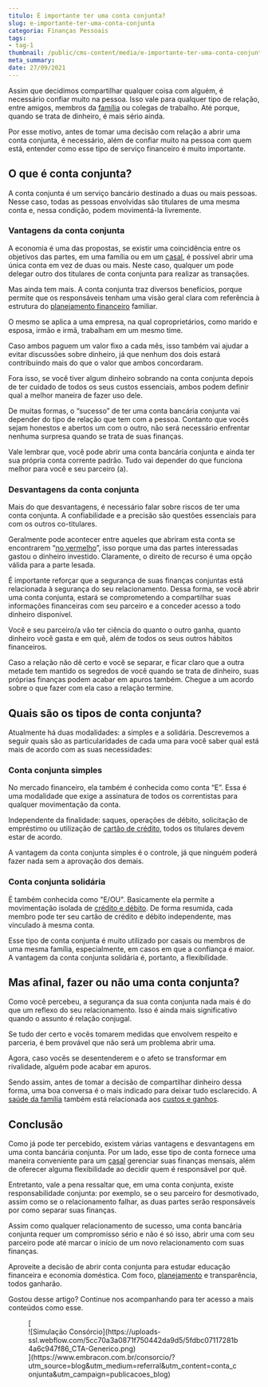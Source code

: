 ```yaml
---
titulo: É importante ter uma conta conjunta?
slug: e-importante-ter-uma-conta-conjunta
categoria: Finanças Pessoais
tags:
- tag-1
thumbnail: /public/cms-content/media/e-importante-ter-uma-conta-conjunta.jpg
meta_summary: 
date: 27/09/2021
---
```

Assim que decidimos compartilhar qualquer coisa com alguém, é necessário confiar muito na pessoa. Isso vale para qualquer tipo de relação, entre amigos, membros da [família](https://www.embracon.com.br/blog/financas-da-familia-como-ensinar-os-filhos-a-economizar-dinheiro) ou colegas de trabalho. Até porque, quando se trata de dinheiro, é mais sério ainda.

Por esse motivo, antes de tomar uma decisão com relação a abrir uma conta conjunta, é necessário, além de confiar muito na pessoa com quem está, entender como esse tipo de serviço financeiro é muito importante.

O que é conta conjunta?
-----------------------

A conta conjunta é um serviço bancário destinado a duas ou mais pessoas. Nesse caso, todas as pessoas envolvidas são titulares de uma mesma conta e, nessa condição, podem movimentá-la livremente.

### Vantagens da conta conjunta  


A economia é uma das propostas, se existir uma coincidência entre os objetivos das partes, em uma família ou em um [casal](https://www.embracon.com.br/blog/como-organizar-as-financas-do-casal), é possível abrir uma única conta em vez de duas ou mais. Neste caso, qualquer um pode delegar outro dos titulares de conta conjunta para realizar as transações.

Mas ainda tem mais. A conta conjunta traz diversos benefícios, porque permite que os responsáveis ​​tenham uma visão geral clara com referência à estrutura do [planejamento financeiro](https://www.embracon.com.br/blog/como-fazer-um-planejamento-financeiro-em-2021) familiar.

O mesmo se aplica a uma empresa, na qual coproprietários, como marido e esposa, irmão e irmã, trabalham em um mesmo time.

Caso ambos paguem um valor fixo a cada mês, isso também vai ajudar a evitar discussões sobre dinheiro, já que nenhum dos dois estará contribuindo mais do que o valor que ambos concordaram.

Fora isso, se você tiver algum dinheiro sobrando na conta conjunta depois de ter cuidado de todos os seus custos essenciais, ambos podem definir qual a melhor maneira de fazer uso dele.

De muitas formas, o “sucesso” de ter uma conta bancária conjunta vai depender do tipo de relação que tem com a pessoa. Contanto que vocês sejam honestos e abertos um com o outro, não será necessário enfrentar nenhuma surpresa quando se trata de suas finanças.

Vale lembrar que, você pode abrir uma conta bancária conjunta e ainda ter sua própria conta corrente padrão. Tudo vai depender do que funciona melhor para você e seu parceiro (a).

### Desvantagens da conta conjunta  


Mais do que desvantagens, é necessário falar sobre riscos de ter uma conta conjunta. A confiabilidade e a precisão são questões essenciais para com os outros co-titulares.

Geralmente pode acontecer entre aqueles que abriram esta conta se encontrarem “[no vermelho](https://www.embracon.com.br/blog/as-dicas-mais-valiosas-para-sair-do-vermelho)”, isso porque uma das partes interessadas gastou o dinheiro investido. Claramente, o direito de recurso é uma opção válida para a parte lesada.

É importante reforçar que a segurança de suas finanças conjuntas está relacionada à segurança do seu relacionamento. Dessa forma, se você abrir uma conta conjunta, estará se comprometendo a compartilhar suas informações financeiras com seu parceiro e a conceder acesso a todo dinheiro disponível.

Você e seu parceiro/a vão ter ciência do quanto o outro ganha, quanto dinheiro você gasta e em quê, além de todos os seus outros hábitos financeiros.

Caso a relação não dê certo e você se separar, e ficar claro que a outra metade tem mantido os segredos de você quando se trata de dinheiro, suas próprias finanças podem acabar em apuros também. Chegue a um acordo sobre o que fazer com ela caso a relação termine.

Quais são os tipos de conta conjunta?
-------------------------------------

Atualmente há duas modalidades: a simples e a solidária. Descrevemos a seguir quais são as particularidades de cada uma para você saber qual está mais de acordo com as suas necessidades:

### Conta conjunta simples

No mercado financeiro, ela também é conhecida como conta “E”. Essa é uma modalidade que exige a assinatura de todos os correntistas para qualquer movimentação da conta.

Independente da finalidade: saques, operações de débito, solicitação de empréstimo ou utilização de [cartão de crédito](https://www.embracon.com.br/blog/divida-de-cartao-de-credito-como-sair-dela-e-nao-entrar-mais), todos os titulares devem estar de acordo.

A vantagem da conta conjunta simples é o controle, já que ninguém poderá fazer nada sem a aprovação dos demais.

### Conta conjunta solidária

É também conhecida como "E/OU". Basicamente ela permite a movimentação isolada de [crédito e débito](https://www.embracon.com.br/blog/saiba-quais-sao-os-pontos-positivos-e-negativos-de-pagar-a-vista-e-parcelado). De forma resumida, cada membro pode ter seu cartão de crédito e débito independente, mas vinculado à mesma conta.

Esse tipo de conta conjunta é muito utilizado por casais ou membros de uma mesma família, especialmente, em casos em que a confiança é maior. A vantagem da conta conjunta solidária é, portanto, a flexibilidade.

Mas afinal, fazer ou não uma conta conjunta?
--------------------------------------------

Como você percebeu, a segurança da sua conta conjunta nada mais é do que um reflexo do seu relacionamento. Isso é ainda mais significativo quando o assunto é relação conjugal.

Se tudo der certo e vocês tomarem medidas que envolvem respeito e parceria, é bem provável que não será um problema abrir uma.

Agora, caso vocês se desentenderem e o afeto se transformar em rivalidade, alguém pode acabar em apuros.

Sendo assim, antes de tomar a decisão de compartilhar dinheiro dessa forma, uma boa conversa é o mais indicado para deixar tudo esclarecido. A [saúde da família](https://www.embracon.com.br/blog/entenda-como-e-possivel-manter-a-saude-financeira-da-sua-familia) também está relacionada aos [custos e ganhos](https://www.embracon.com.br/blog/como-calcular-o-seu-custo-de-vida).

Conclusão
---------

Como já pode ter percebido, existem várias vantagens e desvantagens em uma conta bancária conjunta. Por um lado, esse tipo de conta fornece uma maneira conveniente para um [casal](https://www.embracon.com.br/blog/financas-do-casal-organize-e-faca-um-consorcio) gerenciar suas finanças mensais, além de oferecer alguma flexibilidade ao decidir quem é responsável por quê.

Entretanto, vale a pena ressaltar que, em uma conta conjunta, existe responsabilidade conjunta: por exemplo, se o seu parceiro for desmotivado, assim como se o relacionamento falhar, as duas partes serão responsáveis ​​por como separar suas finanças.

Assim como qualquer relacionamento de sucesso, uma conta bancária conjunta requer um compromisso sério e não é só isso, abrir uma com seu parceiro pode até marcar o início de um novo relacionamento com suas finanças.

Aproveite a decisão de abrir conta conjunta para estudar educação financeira e economia doméstica. Com foco, [planejamento](https://www.embracon.com.br/blog/faca-um-planejamento-financeiro-anual) e transparência, todos ganharão.

Gostou desse artigo? Continue nos acompanhando para ter acesso a mais conteúdos como esse.

<figure class="w-richtext-figure-type-image w-richtext-align-center">[<div>![Simulação Consórcio](https://uploads-ssl.webflow.com/5cc70a3a0871f750442da9d5/5fdbc07117281b4a6c947f86_CTA-Generico.png)</div>](https://www.embracon.com.br/consorcio/?utm_source=blog&utm_medium=referral&utm_content=conta_conjunta&utm_campaign=publicacoes_blog)</figure>
